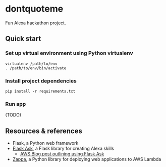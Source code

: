 # dontquoteme
Fun Alexa hackathon project.

## Quick start

### Set up virtual environment using Python virtualenv

    virtualenv /path/to/env
    . /path/to/env/bin/activate
    
### Install project dependencies

    pip install -r requirements.txt

### Run app

(TODO)

## Resources & references

* Flask, a Python web framework
* [Flask Ask](https://github.com/johnwheeler/flask-ask), a Flask library for creating Alexa skills 
  * [AWS Blog post outlining using Flask Ask](https://developer.amazon.com/blogs/post/Tx14R0IYYGH3SKT/Flask-Ask-A-New-Python-Framework-for-Rapid-Alexa-Skills-Kit-Development)
* [Zappa](https://github.com/Miserlou/Zappa), a Python library for deploying web applications to AWS Lambda
